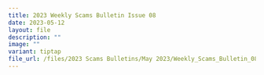 ```yaml
---
title: 2023 Weekly Scams Bulletin Issue 08
date: 2023-05-12
layout: file
description: ""
image: ""
variant: tiptap
file_url: /files/2023 Scams Bulletins/May 2023/Weekly_Scams_Bulletin_08.pdf
---
```

